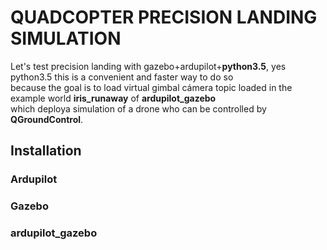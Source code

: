 # QUADCOPTER PRECISION LANDING SIMULATION

Let's test precision landing with gazebo+ardupilot+**python3.5**, yes python3.5 this is a convenient and faster way to do so  
because the goal is to load virtual gimbal cámera topic loaded in the example world **iris_runaway** of **ardupilot_gazebo**  
which deploya simulation of a drone who can be controlled by **QGroundControl**.

## Installation
### Ardupilot

### Gazebo

### ardupilot_gazebo
